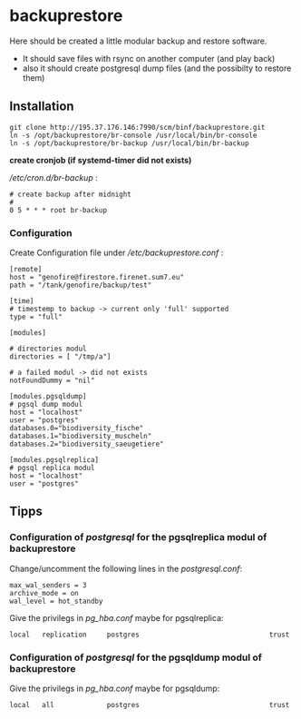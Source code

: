 # backuprestore

Here should be created a little modular backup and restore software.

- It should save files with rsync on another computer (and play back)
- also it should create postgresql dump files (and the possibilty to restore them)

## Installation
```
git clone http://195.37.176.146:7990/scm/binf/backuprestore.git
ln -s /opt/backuprestore/br-console /usr/local/bin/br-console
ln -s /opt/backuprestore/br-backup /usr/local/bin/br-backup
```
**create cronjob (if systemd-timer did not exists)**

*/etc/cron.d/br-backup* :
```
# create backup after midnight
#
0 5 * * * root br-backup
```
### Configuration
Create Configuration file under
*/etc/backuprestore.conf* :

```
[remote]
host = "genofire@firestore.firenet.sum7.eu"
path = "/tank/genofire/backup/test"

[time]
# timestemp to backup -> current only 'full' supported
type = "full"

[modules]

# directories modul
directories = [ "/tmp/a"]

# a failed modul -> did not exists
notFoundDummy = "nil"

[modules.pgsqldump]
# pgsql dump modul
host = "localhost"
user = "postgres"
databases.0="biodiversity_fische"
databases.1="biodiversity_muscheln"
databases.2="biodiversity_saeugetiere"

[modules.pgsqlreplica]
# pgsql replica modul
host = "localhost"
user = "postgres"
```


## Tipps
### Configuration of *postgresql* for the pgsqlreplica modul of backuprestore
Change/uncomment the following lines in the *postgresql.conf*:
```
max_wal_senders = 3
archive_mode = on
wal_level = hot_standby
```

Give the privilegs in *pg_hba.conf* maybe for pgsqlreplica:
```
local   replication     postgres                                trust
```

### Configuration of *postgresql* for the pgsqldump modul of backuprestore
Give the privilegs in *pg_hba.conf* maybe for pgsqldump:
```
local   all             postgres                                trust
```
